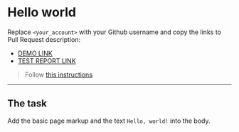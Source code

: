 # Hello world
Replace `<your_account>` with your Github username and copy the links to Pull Request description:
- [DEMO LINK](https://github.com/Vonatlus/layout_hello-world/)
- [TEST REPORT LINK](https://github.com/Vonatlus/layout_hello-world/report/html_report/)

> Follow [this instructions](https://mate-academy.github.io/layout_task-guideline/#how-to-solve-the-layout-tasks-on-github)
___

## The task
Add the basic page markup and the text `Hello, world!` into the body.
